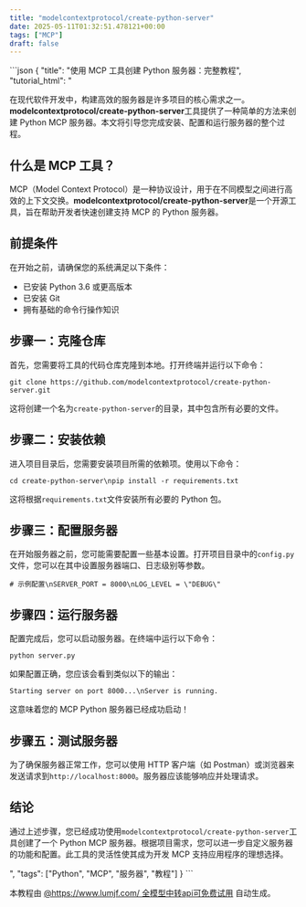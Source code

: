 ```yaml
---
title: "modelcontextprotocol/create-python-server"
date: 2025-05-11T01:32:51.478121+00:00
tags: ["MCP"]
draft: false
---
```


<p>```json
{
  "title": "使用 MCP 工具创建 Python 服务器：完整教程",
  "tutorial_html": "<p>在现代软件开发中，构建高效的服务器是许多项目的核心需求之一。<strong>modelcontextprotocol/create-python-server</strong>工具提供了一种简单的方法来创建 Python MCP 服务器。本文将引导您完成安装、配置和运行服务器的整个过程。</p><h2>什么是 MCP 工具？</h2><p>MCP（Model Context Protocol）是一种协议设计，用于在不同模型之间进行高效的上下文交换。<strong>modelcontextprotocol/create-python-server</strong>是一个开源工具，旨在帮助开发者快速创建支持 MCP 的 Python 服务器。</p><h2>前提条件</h2><p>在开始之前，请确保您的系统满足以下条件：</p><ul><li>已安装 Python 3.6 或更高版本</li><li>已安装 Git</li><li>拥有基础的命令行操作知识</li></ul><h2>步骤一：克隆仓库</h2><p>首先，您需要将工具的代码仓库克隆到本地。打开终端并运行以下命令：</p><pre><code>git clone https://github.com/modelcontextprotocol/create-python-server.git</code></pre><p>这将创建一个名为<code>create-python-server</code>的目录，其中包含所有必要的文件。</p><h2>步骤二：安装依赖</h2><p>进入项目目录后，您需要安装项目所需的依赖项。使用以下命令：</p><pre><code>cd create-python-server\npip install -r requirements.txt</code></pre><p>这将根据<code>requirements.txt</code>文件安装所有必要的 Python 包。</p><h2>步骤三：配置服务器</h2><p>在开始服务器之前，您可能需要配置一些基本设置。打开项目目录中的<code>config.py</code>文件，您可以在其中设置服务器端口、日志级别等参数。</p><pre><code># 示例配置\nSERVER_PORT = 8000\nLOG_LEVEL = \"DEBUG\"</code></pre><h2>步骤四：运行服务器</h2><p>配置完成后，您可以启动服务器。在终端中运行以下命令：</p><pre><code>python server.py</code></pre><p>如果配置正确，您应该会看到类似以下的输出：</p><pre><code>Starting server on port 8000...\nServer is running.</code></pre><p>这意味着您的 MCP Python 服务器已经成功启动！</p><h2>步骤五：测试服务器</h2><p>为了确保服务器正常工作，您可以使用 HTTP 客户端（如 Postman）或浏览器来发送请求到<code>http://localhost:8000</code>。服务器应该能够响应并处理请求。</p><h2>结论</h2><p>通过上述步骤，您已经成功使用<code>modelcontextprotocol/create-python-server</code>工具创建了一个 Python MCP 服务器。根据项目需求，您可以进一步自定义服务器的功能和配置。此工具的灵活性使其成为开发 MCP 支持应用程序的理想选择。</p>",
  "tags": ["Python", "MCP", "服务器", "教程"]
}
```</p><p>本教程由 <a href="https://www.lumjf.com/" target="_blank">@https://www.lumjf.com/ 全模型中转api可免费试用</a> 自动生成。</p>